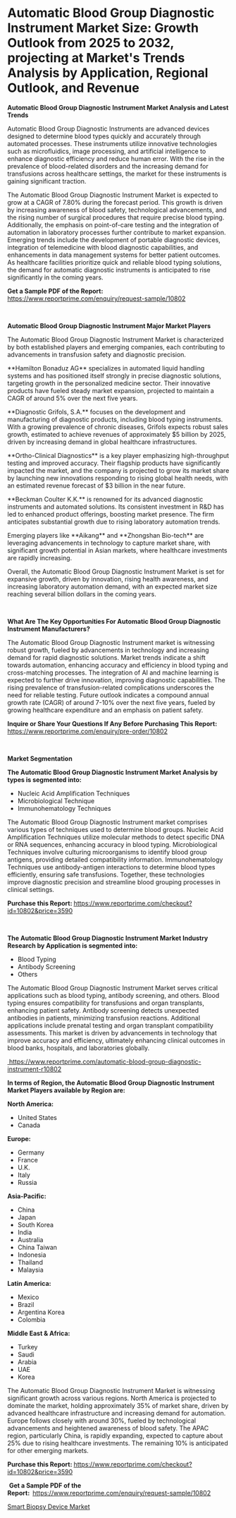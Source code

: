 <p><h1>Automatic Blood Group Diagnostic Instrument Market Size: Growth Outlook from 2025 to 2032, projecting at Market's Trends Analysis by Application, Regional Outlook, and Revenue</h1></p><p><strong>Automatic Blood Group Diagnostic Instrument Market Analysis and Latest Trends</strong></p>
<p><p>Automatic Blood Group Diagnostic Instruments are advanced devices designed to determine blood types quickly and accurately through automated processes. These instruments utilize innovative technologies such as microfluidics, image processing, and artificial intelligence to enhance diagnostic efficiency and reduce human error. With the rise in the prevalence of blood-related disorders and the increasing demand for transfusions across healthcare settings, the market for these instruments is gaining significant traction.</p><p>The Automatic Blood Group Diagnostic Instrument Market is expected to grow at a CAGR of 7.80% during the forecast period. This growth is driven by increasing awareness of blood safety, technological advancements, and the rising number of surgical procedures that require precise blood typing. Additionally, the emphasis on point-of-care testing and the integration of automation in laboratory processes further contribute to market expansion. Emerging trends include the development of portable diagnostic devices, integration of telemedicine with blood diagnostic capabilities, and enhancements in data management systems for better patient outcomes. As healthcare facilities prioritize quick and reliable blood typing solutions, the demand for automatic diagnostic instruments is anticipated to rise significantly in the coming years.</p></p>
<p><strong>Get a Sample PDF of the Report:&nbsp;</strong> <a href="https://www.reportprime.com/enquiry/request-sample/10802?utm_campaign=2746&utm_medium=2&utm_source=Github&utm_content=ia&utm_term=20032025&utm_id=automatic-blood-group-diagnostic-instrument">https://www.reportprime.com/enquiry/request-sample/10802</a></p>
<p>&nbsp;</p>
<p><strong>Automatic Blood Group Diagnostic Instrument Major Market Players</strong></p>
<p><p>The Automatic Blood Group Diagnostic Instrument Market is characterized by both established players and emerging companies, each contributing to advancements in transfusion safety and diagnostic precision.</p><p>**Hamilton Bonaduz AG** specializes in automated liquid handling systems and has positioned itself strongly in precise diagnostic solutions, targeting growth in the personalized medicine sector. Their innovative products have fueled steady market expansion, projected to maintain a CAGR of around 5% over the next five years.</p><p>**Diagnostic Grifols, S.A.** focuses on the development and manufacturing of diagnostic products, including blood typing instruments. With a growing prevalence of chronic diseases, Grifols expects robust sales growth, estimated to achieve revenues of approximately $5 billion by 2025, driven by increasing demand in global healthcare infrastructures.</p><p>**Ortho-Clinical Diagnostics** is a key player emphasizing high-throughput testing and improved accuracy. Their flagship products have significantly impacted the market, and the company is projected to grow its market share by launching new innovations responding to rising global health needs, with an estimated revenue forecast of $3 billion in the near future.</p><p>**Beckman Coulter K.K.** is renowned for its advanced diagnostic instruments and automated solutions. Its consistent investment in R&D has led to enhanced product offerings, boosting market presence. The firm anticipates substantial growth due to rising laboratory automation trends.</p><p>Emerging players like **Aikang** and **Zhongshan Bio-tech** are leveraging advancements in technology to capture market share, with significant growth potential in Asian markets, where healthcare investments are rapidly increasing.</p><p>Overall, the Automatic Blood Group Diagnostic Instrument Market is set for expansive growth, driven by innovation, rising health awareness, and increasing laboratory automation demand, with an expected market size reaching several billion dollars in the coming years.</p></p>
<p>&nbsp;</p>
<p><strong>What Are The Key Opportunities For Automatic Blood Group Diagnostic Instrument Manufacturers?</strong></p>
<p><p>The Automatic Blood Group Diagnostic Instrument market is witnessing robust growth, fueled by advancements in technology and increasing demand for rapid diagnostic solutions. Market trends indicate a shift towards automation, enhancing accuracy and efficiency in blood typing and cross-matching processes. The integration of AI and machine learning is expected to further drive innovation, improving diagnostic capabilities. The rising prevalence of transfusion-related complications underscores the need for reliable testing. Future outlook indicates a compound annual growth rate (CAGR) of around 7-10% over the next five years, fueled by growing healthcare expenditure and an emphasis on patient safety.</p></p>
<p><strong>Inquire or Share Your Questions If Any Before Purchasing This Report:</strong> <a href="https://www.reportprime.com/enquiry/pre-order/10802?utm_campaign=2746&utm_medium=2&utm_source=Github&utm_content=ia&utm_term=20032025&utm_id=automatic-blood-group-diagnostic-instrument">https://www.reportprime.com/enquiry/pre-order/10802</a></p>
<p>&nbsp;</p>
<p><strong>Market Segmentation</strong></p>
<p><strong>The Automatic Blood Group Diagnostic Instrument Market Analysis by types is segmented into:</strong></p>
<p><ul><li>Nucleic Acid Amplification Techniques</li><li>Microbiological Technique</li><li>Immunohematology Techniques</li></ul></p>
<p><p>The Automatic Blood Group Diagnostic Instrument market comprises various types of techniques used to determine blood groups. Nucleic Acid Amplification Techniques utilize molecular methods to detect specific DNA or RNA sequences, enhancing accuracy in blood typing. Microbiological Techniques involve culturing microorganisms to identify blood group antigens, providing detailed compatibility information. Immunohematology Techniques use antibody-antigen interactions to determine blood types efficiently, ensuring safe transfusions. Together, these technologies improve diagnostic precision and streamline blood grouping processes in clinical settings.</p></p>
<p><strong>Purchase this Report:&nbsp;</strong><a href="https://www.reportprime.com/checkout?id=10802&price=3590&utm_campaign=2746&utm_medium=2&utm_source=Github&utm_content=ia&utm_term=20032025&utm_id=automatic-blood-group-diagnostic-instrument">https://www.reportprime.com/checkout?id=10802&price=3590</a></p>
<p>&nbsp;</p>
<p><strong>The Automatic Blood Group Diagnostic Instrument Market Industry Research by Application is segmented into:</strong></p>
<p><ul><li>Blood Typing</li><li>Antibody Screening</li><li>Others</li></ul></p>
<p><p>The Automatic Blood Group Diagnostic Instrument Market serves critical applications such as blood typing, antibody screening, and others. Blood typing ensures compatibility for transfusions and organ transplants, enhancing patient safety. Antibody screening detects unexpected antibodies in patients, minimizing transfusion reactions. Additional applications include prenatal testing and organ transplant compatibility assessments. This market is driven by advancements in technology that improve accuracy and efficiency, ultimately enhancing clinical outcomes in blood banks, hospitals, and laboratories globally.</p></p>
<p><a href="https://www.reportprime.com/automatic-blood-group-diagnostic-instrument-r10802?utm_campaign=2746&utm_medium=2&utm_source=Github&utm_content=ia&utm_term=20032025&utm_id=automatic-blood-group-diagnostic-instrument">&nbsp;https://www.reportprime.com/automatic-blood-group-diagnostic-instrument-r10802</a></p>
<p><strong>In terms of Region, the Automatic Blood Group Diagnostic Instrument Market Players available by Region are:</strong></p>
<p>
    <p> <strong> North America: </strong>
        <ul>
            <li>United States</li>
            <li>Canada</li>
        </ul>
        </p> 
    <p> <strong> Europe: </strong>
        <ul>
            <li>Germany</li>
            <li>France</li>
            <li>U.K.</li>
            <li>Italy</li>
            <li>Russia</li>
        </ul>
        </p> 
    <p> <strong> Asia-Pacific: </strong>
        <ul>
            <li>China</li>
            <li>Japan</li>
            <li>South Korea</li>
            <li>India</li>
            <li>Australia</li>
            <li>China Taiwan</li>
            <li>Indonesia</li>
            <li>Thailand</li>
            <li>Malaysia</li>
        </ul>
        </p> 
    <p> <strong> Latin America: </strong>
        <ul>
            <li>Mexico</li>
            <li>Brazil</li>
            <li>Argentina Korea</li>
            <li>Colombia</li>
        </ul>
        </p> 
    <p> <strong> Middle East & Africa: </strong>
        <ul>
            <li>Turkey</li>
            <li>Saudi</li>
            <li>Arabia</li>
            <li>UAE</li>
            <li>Korea</li>
        </ul>
    </p>
    </p>
<p><p>The Automatic Blood Group Diagnostic Instrument Market is witnessing significant growth across various regions. North America is projected to dominate the market, holding approximately 35% of market share, driven by advanced healthcare infrastructure and increasing demand for automation. Europe follows closely with around 30%, fueled by technological advancements and heightened awareness of blood safety. The APAC region, particularly China, is rapidly expanding, expected to capture about 25% due to rising healthcare investments. The remaining 10% is anticipated for other emerging markets.</p></p>
<p><strong>Purchase this Report: </strong><a href="https://www.reportprime.com/checkout?id=10802&price=3590&utm_campaign=2746&utm_medium=2&utm_source=Github&utm_content=ia&utm_term=20032025&utm_id=automatic-blood-group-diagnostic-instrument">https://www.reportprime.com/checkout?id=10802&price=3590</a></p>
<p>&nbsp;<strong>Get a Sample PDF of the Report:&nbsp;&nbsp;</strong><a href="https://www.reportprime.com/enquiry/request-sample/10802?utm_campaign=2746&utm_medium=2&utm_source=Github&utm_content=ia&utm_term=20032025&utm_id=automatic-blood-group-diagnostic-instrument">https://www.reportprime.com/enquiry/request-sample/10802</a></p>
<p><strong></strong></p>
<p><p><a href="https://github.com/ulyssacrayne00231/Market-Research-Report-List-1/blob/main/smart-biopsy-device-market.md?utm_campaign=2746&utm_medium=2&utm_source=Github&utm_content=ia&utm_term=20032025&utm_id=automatic-blood-group-diagnostic-instrument">Smart Biopsy Device Market</a></p></p>